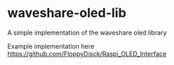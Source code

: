 # waveshare-oled-lib
A simple implementation of the waveshare oled library

Example implementation here https://github.com/FloppyDisck/Raspi_OLED_Interface
